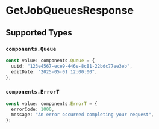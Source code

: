 # GetJobQueuesResponse


## Supported Types

### `components.Queue`

```typescript
const value: components.Queue = {
  uuid: "123e4567-ece9-446e-8c81-22bdc77ee3eb",
  editDate: "2025-05-01 12:00:00",
};
```

### `components.ErrorT`

```typescript
const value: components.ErrorT = {
  errorCode: 1000,
  message: "An error occurred completing your request",
};
```

